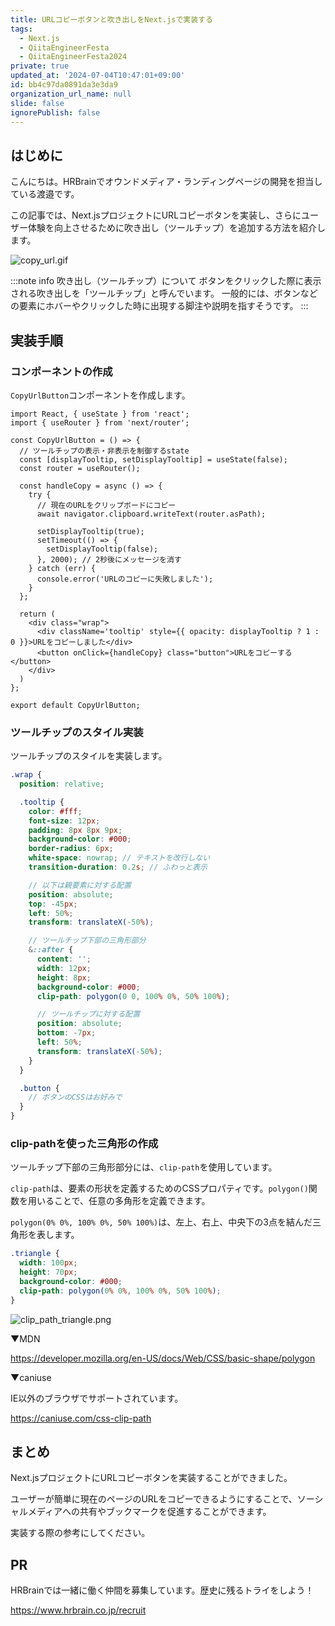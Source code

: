 ```yaml
---
title: URLコピーボタンと吹き出しをNext.jsで実装する
tags:
  - Next.js
  - QiitaEngineerFesta
  - QiitaEngineerFesta2024
private: true
updated_at: '2024-07-04T10:47:01+09:00'
id: bb4c97da0891da3e3da9
organization_url_name: null
slide: false
ignorePublish: false
---
```


## はじめに

こんにちは。HRBrainでオウンドメディア・ランディングページの開発を担当している渡邉です。

この記事では、Next.jsプロジェクトにURLコピーボタンを実装し、さらにユーザー体験を向上させるために吹き出し（ツールチップ）を追加する方法を紹介します。

![copy_url.gif](https://qiita-image-store.s3.ap-northeast-1.amazonaws.com/0/681000/837d779f-7064-78a5-3af1-98b5689d5c06.gif)

:::note info
吹き出し（ツールチップ）について
ボタンをクリックした際に表示される吹き出しを「ツールチップ」と呼んでいます。
一般的には、ボタンなどの要素にホバーやクリックした時に出現する脚注や説明を指すそうです。
:::

## 実装手順

### コンポーネントの作成

`CopyUrlButton`コンポーネントを作成します。

```react
import React, { useState } from 'react';
import { useRouter } from 'next/router';

const CopyUrlButton = () => {
  // ツールチップの表示・非表示を制御するstate
  const [displayTooltip, setDisplayTooltip] = useState(false);
  const router = useRouter();

  const handleCopy = async () => {
    try {
      // 現在のURLをクリップボードにコピー
      await navigator.clipboard.writeText(router.asPath);

      setDisplayTooltip(true);
      setTimeout(() => {
        setDisplayTooltip(false);
      }, 2000); // 2秒後にメッセージを消す
    } catch (err) {
      console.error('URLのコピーに失敗しました');
    }
  };

  return (
    <div class="wrap">
      <div className='tooltip' style={{ opacity: displayTooltip ? 1 : 0 }}>URLをコピーしました</div>
      <button onClick={handleCopy} class="button">URLをコピーする</button>
    </div>
  )
};

export default CopyUrlButton;
```

### ツールチップのスタイル実装

ツールチップのスタイルを実装します。

```scss
.wrap {
  position: relative;

  .tooltip {
    color: #fff;
    font-size: 12px;
    padding: 8px 8px 9px;
    background-color: #000;
    border-radius: 6px;
    white-space: nowrap; // テキストを改行しない
    transition-duration: 0.2s; // ふわっと表示

    // 以下は親要素に対する配置
    position: absolute;
    top: -45px;
    left: 50%;
    transform: translateX(-50%);

    // ツールチップ下部の三角形部分
    &::after {
      content: '';
      width: 12px;
      height: 8px;
      background-color: #000;
      clip-path: polygon(0 0, 100% 0%, 50% 100%);

      // ツールチップに対する配置
      position: absolute;
      bottom: -7px;
      left: 50%;
      transform: translateX(-50%);
    }
  }

  .button {
    // ボタンのCSSはお好みで
  }
}
```

### clip-pathを使った三角形の作成

ツールチップ下部の三角形部分には、`clip-path`を使用しています。

`clip-path`は、要素の形状を定義するためのCSSプロパティです。`polygon()`関数を用いることで、任意の多角形を定義できます。

`polygon(0% 0%, 100% 0%, 50% 100%)`は、左上、右上、中央下の3点を結んだ三角形を表します。

```css
.triangle {
  width: 100px;
  height: 70px;
  background-color: #000;
  clip-path: polygon(0% 0%, 100% 0%, 50% 100%);
}
```

![clip_path_triangle.png](https://qiita-image-store.s3.ap-northeast-1.amazonaws.com/0/681000/1d8276b3-0742-fd98-def3-f074cf58d8db.png)


▼MDN

https://developer.mozilla.org/en-US/docs/Web/CSS/basic-shape/polygon

▼caniuse

IE以外のブラウザでサポートされています。

https://caniuse.com/css-clip-path

## まとめ

Next.jsプロジェクトにURLコピーボタンを実装することができました。

ユーザーが簡単に現在のページのURLをコピーできるようにすることで、ソーシャルメディアへの共有やブックマークを促進することができます。

実装する際の参考にしてください。

## PR

HRBrainでは一緒に働く仲間を募集しています。歴史に残るトライをしよう！

https://www.hrbrain.co.jp/recruit
